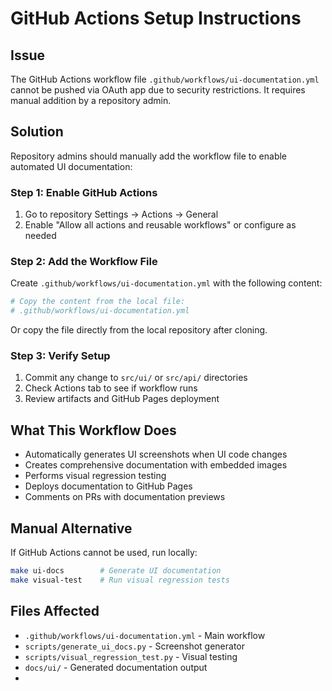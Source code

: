 # GitHub Actions Setup Instructions

## Issue
The GitHub Actions workflow file `.github/workflows/ui-documentation.yml` cannot be pushed via OAuth app due to security restrictions. It requires manual addition by a repository admin.

## Solution
Repository admins should manually add the workflow file to enable automated UI documentation:

### Step 1: Enable GitHub Actions
1. Go to repository Settings → Actions → General
2. Enable "Allow all actions and reusable workflows" or configure as needed

### Step 2: Add the Workflow File
Create `.github/workflows/ui-documentation.yml` with the following content:

```yaml
# Copy the content from the local file:
# .github/workflows/ui-documentation.yml
```

Or copy the file directly from the local repository after cloning.

### Step 3: Verify Setup
1. Commit any change to `src/ui/` or `src/api/` directories
2. Check Actions tab to see if workflow runs
3. Review artifacts and GitHub Pages deployment

## What This Workflow Does
- Automatically generates UI screenshots when UI code changes
- Creates comprehensive documentation with embedded images
- Performs visual regression testing
- Deploys documentation to GitHub Pages
- Comments on PRs with documentation previews

## Manual Alternative
If GitHub Actions cannot be used, run locally:
```bash
make ui-docs        # Generate UI documentation
make visual-test    # Run visual regression tests
```

## Files Affected
- `.github/workflows/ui-documentation.yml` - Main workflow
- `scripts/generate_ui_docs.py` - Screenshot generator
- `scripts/visual_regression_test.py` - Visual testing
- `docs/ui/` - Generated documentation output
- 